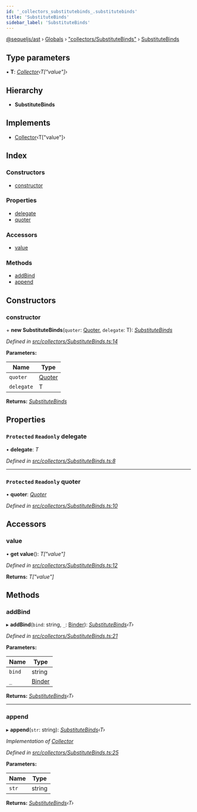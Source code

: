 ```yaml
---
id: '_collectors_substitutebinds_.substitutebinds'
title: 'SubstituteBinds'
sidebar_label: 'SubstituteBinds'
---
```


[@sequeljs/ast](../index.md) › [Globals](../globals.md) ›
["collectors/SubstituteBinds"](../modules/_collectors_substitutebinds_.md) ›
[SubstituteBinds](_collectors_substitutebinds_.substitutebinds.md)

## Type parameters

▪ **T**:
_[Collector](../interfaces/_collectors_collector_.collector.md)‹T["value"]›_

## Hierarchy

- **SubstituteBinds**

## Implements

- [Collector](../interfaces/_collectors_collector_.collector.md)‹T["value"]›

## Index

### Constructors

- [constructor](_collectors_substitutebinds_.substitutebinds.md#constructor)

### Properties

- [delegate](_collectors_substitutebinds_.substitutebinds.md#protected-readonly-delegate)
- [quoter](_collectors_substitutebinds_.substitutebinds.md#protected-readonly-quoter)

### Accessors

- [value](_collectors_substitutebinds_.substitutebinds.md#value)

### Methods

- [addBind](_collectors_substitutebinds_.substitutebinds.md#addbind)
- [append](_collectors_substitutebinds_.substitutebinds.md#append)

## Constructors

### constructor

\+ **new SubstituteBinds**(`quoter`:
[Quoter](../interfaces/_interfaces_quoter_.quoter.md), `delegate`: T):
_[SubstituteBinds](_collectors_substitutebinds_.substitutebinds.md)_

_Defined in
[src/collectors/SubstituteBinds.ts:14](https://github.com/sequeljs/ast/blob/aa0ef0f/src/collectors/SubstituteBinds.ts#L14)_

**Parameters:**

| Name       | Type                                                  |
| ---------- | ----------------------------------------------------- |
| `quoter`   | [Quoter](../interfaces/_interfaces_quoter_.quoter.md) |
| `delegate` | T                                                     |

**Returns:**
_[SubstituteBinds](_collectors_substitutebinds_.substitutebinds.md)_

## Properties

### `Protected` `Readonly` delegate

• **delegate**: _T_

_Defined in
[src/collectors/SubstituteBinds.ts:8](https://github.com/sequeljs/ast/blob/aa0ef0f/src/collectors/SubstituteBinds.ts#L8)_

---

### `Protected` `Readonly` quoter

• **quoter**: _[Quoter](../interfaces/_interfaces_quoter_.quoter.md)_

_Defined in
[src/collectors/SubstituteBinds.ts:10](https://github.com/sequeljs/ast/blob/aa0ef0f/src/collectors/SubstituteBinds.ts#L10)_

## Accessors

### value

• **get value**(): _T["value"]_

_Defined in
[src/collectors/SubstituteBinds.ts:12](https://github.com/sequeljs/ast/blob/aa0ef0f/src/collectors/SubstituteBinds.ts#L12)_

**Returns:** _T["value"]_

## Methods

### addBind

▸ **addBind**(`bind`: string, `_`:
[Binder](../modules/_collectors_binder_.md#binder)):
_[SubstituteBinds](_collectors_substitutebinds_.substitutebinds.md)‹T›_

_Defined in
[src/collectors/SubstituteBinds.ts:21](https://github.com/sequeljs/ast/blob/aa0ef0f/src/collectors/SubstituteBinds.ts#L21)_

**Parameters:**

| Name   | Type                                               |
| ------ | -------------------------------------------------- |
| `bind` | string                                             |
| `_`    | [Binder](../modules/_collectors_binder_.md#binder) |

**Returns:**
_[SubstituteBinds](_collectors_substitutebinds_.substitutebinds.md)‹T›_

---

### append

▸ **append**(`str`: string):
_[SubstituteBinds](_collectors_substitutebinds_.substitutebinds.md)‹T›_

_Implementation of
[Collector](../interfaces/_collectors_collector_.collector.md)_

_Defined in
[src/collectors/SubstituteBinds.ts:25](https://github.com/sequeljs/ast/blob/aa0ef0f/src/collectors/SubstituteBinds.ts#L25)_

**Parameters:**

| Name  | Type   |
| ----- | ------ |
| `str` | string |

**Returns:**
_[SubstituteBinds](_collectors_substitutebinds_.substitutebinds.md)‹T›_
